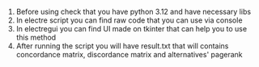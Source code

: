 1. Before using check that you have python 3.12 and have necessary libs
2. In electre script you can find raw code that you can use via console
3. In electregui you can find UI made on tkinter that can help you to use this method
4. After running the script you will have result.txt that will contains concordance matrix, discordance matrix and alternatives' pagerank
